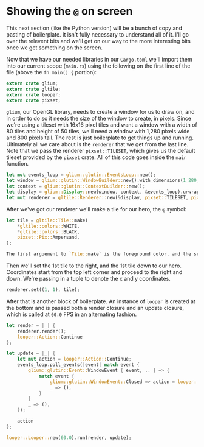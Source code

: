 # Showing the `@` on screen

This next section (like the Python version) will be a bunch of copy and pasting of boilerplate. It isn't fully necessary to understand all of it. I'll go over the relevent bits and we'll get on our way to the more interesting bits once we get something on the screen.

Now that we have our needed libraries in our `Cargo.toml` we'll import them into our current scope (`main.rs`) using the following on the first line of the file (above the `fn main() {` portion):

```rust
extern crate glium;
extern crate gltile;
extern crate looper;
extern crate pixset;
```

`glium`, our OpenGL library, needs to create a window for us to draw on, and in order to do so it needs the size of the window to create, in pixels. Since we're using a tileset with 16x16 pixel tiles and want a window with a width of 80 tiles and height of 50 tiles, we'll need a window with 1,280 pixels wide and 800 pixels tall. The rest is just boilerplate to get things up and running. Ultimately all we care about is the `renderer` that we get from the last line. Note that we pass the renderer `pixset::TILESET`, which gives us the default tileset provided by the `pixset` crate. All of this code goes inside the `main` function.


```rust
let mut events_loop = glium::glutin::EventsLoop::new();
let window = glium::glutin::WindowBuilder::new().with_dimensions(1_280, 800);
let context = glium::glutin::ContextBuilder::new();
let display = glium::Display::new(window, context, &events_loop).unwrap();
let mut renderer = gltile::Renderer::new(&display, pixset::TILESET, pixset::Pix::Empty);
```

After we've got our renderer we'll make a tile for our hero, the `@` symbol:


```rust
let tile = gltile::Tile::make(
    *gltile::colors::WHITE,
    *gltile::colors::BLACK,
    pixset::Pix::Ampersand,
);

The first arguement to `Tile::make` is the foreground color, and the second arguement is the background color. Finally, the third argument is the symbol to use. /* TODO */ point to full listing of `pixset` tiles.
```

Then we'll set the 1st tile to the right, and the 1st tile down to our hero. Coordinates start from the top left corner and proceed to the right and down. We're passing in a tuple to denote the x and y coordinates.

```rust
renderer.set((1, 1), tile);
```

After that is another block of boilerplate. An instance of `looper` is created at the bottom and is passed both a render closure and an update closure, which is called at `60.0` FPS in an alternating fashion.

```rust
let render = |_| {
    renderer.render();
    looper::Action::Continue
};

let update = |_| {
    let mut action = looper::Action::Continue;
    events_loop.poll_events(|event| match event {
        glium::glutin::Event::WindowEvent { event, .. } => {
            match event {
                glium::glutin::WindowEvent::Closed => action = looper::Action::Stop,
                _ => (),
            }
        }
        _ => (),
    });

    action
};

looper::Looper::new(60.0).run(render, update);
```

